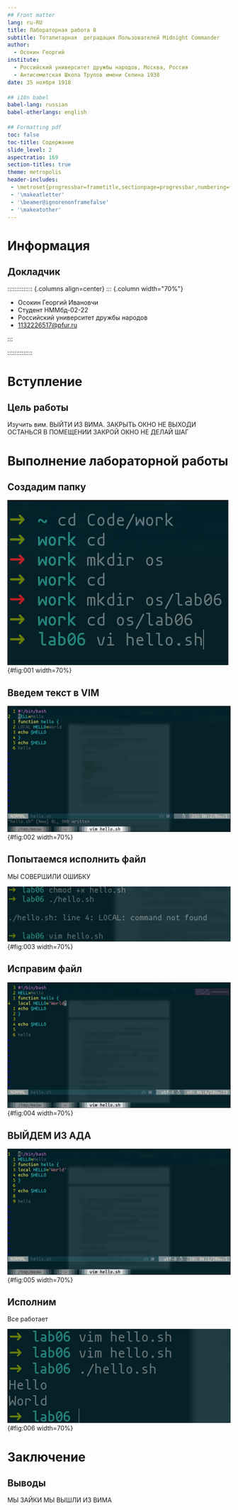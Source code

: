 ```yaml
---
## Front matter
lang: ru-RU
title: Лабораторная работа 8
subtitle: Тоталитарная  деградация Пользователей Midnight Commander
author:
  - Осокин Георгий
institute:
  - Российский университет дружбы народов, Москва, Россия
  - Антисемитская Школа Трупов имени Селина 1938
date: 35 ноября 1918

## i18n babel
babel-lang: russian
babel-otherlangs: english

## Formatting pdf
toc: false
toc-title: Содержание
slide_level: 2
aspectratio: 169
section-titles: true
theme: metropolis
header-includes:
 - \metroset{progressbar=frametitle,sectionpage=progressbar,numbering=fraction}
 - '\makeatletter'
 - '\beamer@ignorenonframefalse'
 - '\makeatother'
---
```


# Информация

## Докладчик

:::::::::::::: {.columns align=center}
::: {.column width="70%"}

  * Осокин Георгий Ивановчи
  * Студент НММбд-02-22
  * Российский университет дружбы народов
  * [1132226517@pfur.ru](1132226517@pfur.ru)

:::

::::::::::::::


# Вступление

## Цель работы

Изучить вим. ВЫЙТИ ИЗ ВИМА. ЗАКРЫТЬ ОКНО НЕ ВЫХОДИ ОСТАНЬСЯ В ПОМЕЩЕНИИ ЗАКРОЙ ОКНО НЕ ДЕЛАЙ ШАГ

# Выполнение лабораторной работы

## Создадим папку

![ПАПКА ТВОЙ](image/1.png){#fig:001 width=70%}

## Введем текст в VIM 

![VIM](image/2.png){#fig:002 width=70%}

## Попытаемся исполнить файл

МЫ СОВЕРШИЛИ ОШИБКУ

![CHMO](image/3.png){#fig:003 width=70%}

## Исправим файл

![ИСПРАВЛЕНИЕ ОШИБОК СВОЕГО ТЕМНОГО ПРОШЛОГО](image/4.png){#fig:004 width=70%}

## ВЫЙДЕМ ИЗ АДА 

![Изменим Hell на HELLO](image/5.png){#fig:005 width=70%}

## Исполним

Все работает

![Исполним](image/6.png){#fig:006 width=70%}

# Заключение

## Выводы

МЫ ЗАЙКИ МЫ ВЫШЛИ ИЗ ВИМА
